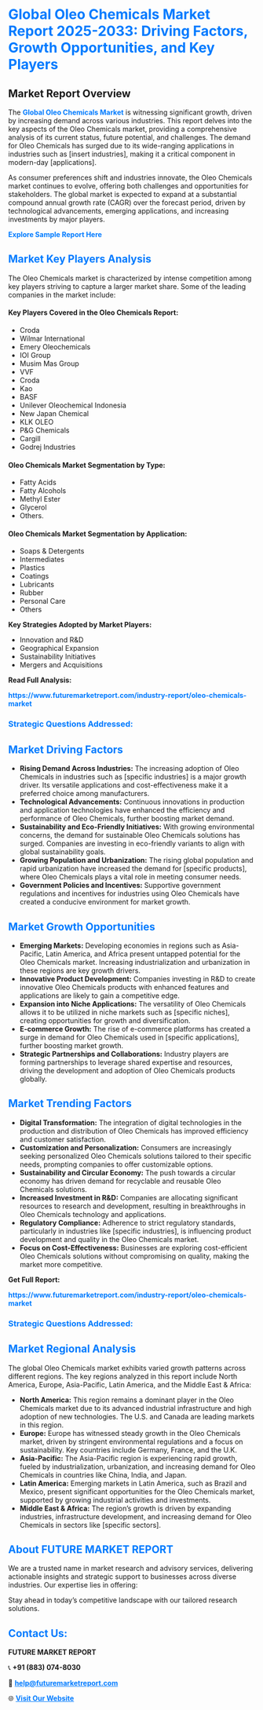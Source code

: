 <h1 style="color: #007BFF;">Global Oleo Chemicals Market Report 2025-2033: Driving Factors, Growth Opportunities, and Key Players</h1>

<section id="overview">
<h2>Market Report Overview</h2>
<p>The <a href="https://www.futuremarketreport.com/industry-report/oleo-chemicals-market" style="color: #007BFF; text-decoration: none;"><strong>Global Oleo Chemicals Market</strong></a> is witnessing significant growth, driven by increasing demand across various industries. This report delves into the key aspects of the Oleo Chemicals market, providing a comprehensive analysis of its current status, future potential, and challenges. The demand for Oleo Chemicals has surged due to its wide-ranging applications in industries such as [insert industries], making it a critical component in modern-day [applications].</p>
<p>As consumer preferences shift and industries innovate, the Oleo Chemicals market continues to evolve, offering both challenges and opportunities for stakeholders. The global market is expected to expand at a substantial compound annual growth rate (CAGR) over the forecast period, driven by technological advancements, emerging applications, and increasing investments by major players.</p>
</section>

<section id="overview">
<p><a href="https://www.futuremarketreport.com/request-sample/reportId=42046" style="color: #007BFF; text-decoration: none;"><strong>Explore Sample Report Here</strong></a></p>
</section>

<section id="key-players">
<h2 style="color: #007BFF;">Market Key Players Analysis</h2>
<p>The Oleo Chemicals market is characterized by intense competition among key players striving to capture a larger market share. Some of the leading companies in the market include:</p>
<h4>Key Players Covered in the Oleo Chemicals Report:</h4>
<ul><li>Croda</li><li>Wilmar International</li><li>Emery Oleochemicals</li><li>IOI Group</li><li>Musim Mas Group</li><li>VVF</li><li>Croda</li><li>Kao</li><li>BASF</li><li>Unilever Oleochemical Indonesia</li><li>New Japan Chemical</li><li>KLK OLEO</li><li>P&amp;G Chemicals</li><li>Cargill</li><li>Godrej Industries</li></ul>
<h4>Oleo Chemicals Market Segmentation by Type:</h4>
<ul><li>Fatty Acids</li><li>Fatty Alcohols</li><li>Methyl Ester</li><li>Glycerol</li><li>Others.</li></ul>

<h4>Oleo Chemicals Market Segmentation by Application:</h4>
<ul><li>Soaps &amp; Detergents</li><li>Intermediates</li><li>Plastics</li><li>Coatings</li><li>Lubricants</li><li>Rubber</li><li>Personal Care</li><li>Others</li></ul>
<p><strong>Key Strategies Adopted by Market Players:</strong></p>
<ul>
<li>Innovation and R&D</li>
<li>Geographical Expansion</li>
<li>Sustainability Initiatives</li>
<li>Mergers and Acquisitions</li>
</ul>
</section>

<section>
<p><strong>Read Full Analysis: </strong></p><a href="https://www.futuremarketreport.com/industry-report/oleo-chemicals-market" style="color: #007BFF; text-decoration: none;"><strong>https://www.futuremarketreport.com/industry-report/oleo-chemicals-market</strong></a>
<h3 style="color: #007BFF;">Strategic Questions Addressed:</h3>
</section>

<section id="driving-factors">
<h2 style="color: #007BFF;">Market Driving Factors</h2>
<ul>
<li><strong>Rising Demand Across Industries:</strong> The increasing adoption of Oleo Chemicals in industries such as [specific industries] is a major growth driver. Its versatile applications and cost-effectiveness make it a preferred choice among manufacturers.</li>
<li><strong>Technological Advancements:</strong> Continuous innovations in production and application technologies have enhanced the efficiency and performance of Oleo Chemicals, further boosting market demand.</li>
<li><strong>Sustainability and Eco-Friendly Initiatives:</strong> With growing environmental concerns, the demand for sustainable Oleo Chemicals solutions has surged. Companies are investing in eco-friendly variants to align with global sustainability goals.</li>
<li><strong>Growing Population and Urbanization:</strong> The rising global population and rapid urbanization have increased the demand for [specific products], where Oleo Chemicals plays a vital role in meeting consumer needs.</li>
<li><strong>Government Policies and Incentives:</strong> Supportive government regulations and incentives for industries using Oleo Chemicals have created a conducive environment for market growth.</li>
</ul>
</section>

<section id="growth-opportunities">
<h2 style="color: #007BFF;">Market Growth Opportunities</h2>
<ul>
<li><strong>Emerging Markets:</strong> Developing economies in regions such as Asia-Pacific, Latin America, and Africa present untapped potential for the Oleo Chemicals market. Increasing industrialization and urbanization in these regions are key growth drivers.</li>
<li><strong>Innovative Product Development:</strong> Companies investing in R&D to create innovative Oleo Chemicals products with enhanced features and applications are likely to gain a competitive edge.</li>
<li><strong>Expansion into Niche Applications:</strong> The versatility of Oleo Chemicals allows it to be utilized in niche markets such as [specific niches], creating opportunities for growth and diversification.</li>
<li><strong>E-commerce Growth:</strong> The rise of e-commerce platforms has created a surge in demand for Oleo Chemicals used in [specific applications], further boosting market growth.</li>
<li><strong>Strategic Partnerships and Collaborations:</strong> Industry players are forming partnerships to leverage shared expertise and resources, driving the development and adoption of Oleo Chemicals products globally.</li>
</ul>
</section>

<section id="trending-factors">
<h2 style="color: #007BFF;">Market Trending Factors</h2>
<ul>
<li><strong>Digital Transformation:</strong> The integration of digital technologies in the production and distribution of Oleo Chemicals has improved efficiency and customer satisfaction.</li>
<li><strong>Customization and Personalization:</strong> Consumers are increasingly seeking personalized Oleo Chemicals solutions tailored to their specific needs, prompting companies to offer customizable options.</li>
<li><strong>Sustainability and Circular Economy:</strong> The push towards a circular economy has driven demand for recyclable and reusable Oleo Chemicals solutions.</li>
<li><strong>Increased Investment in R&D:</strong> Companies are allocating significant resources to research and development, resulting in breakthroughs in Oleo Chemicals technology and applications.</li>
<li><strong>Regulatory Compliance:</strong> Adherence to strict regulatory standards, particularly in industries like [specific industries], is influencing product development and quality in the Oleo Chemicals market.</li>
<li><strong>Focus on Cost-Effectiveness:</strong> Businesses are exploring cost-efficient Oleo Chemicals solutions without compromising on quality, making the market more competitive.</li>
</ul>
</section>

<section>
<p><strong>Get Full Report: </strong></p><a href="https://www.futuremarketreport.com/industry-report/oleo-chemicals-market" style="color: #007BFF; text-decoration: none;"><strong>https://www.futuremarketreport.com/industry-report/oleo-chemicals-market</strong></a>
<h3 style="color: #007BFF;">Strategic Questions Addressed:</h3>
</section>


<section id="regional-analysis">
<h2 style="color: #007BFF;">Market Regional Analysis</h2>
<p>The global Oleo Chemicals market exhibits varied growth patterns across different regions. The key regions analyzed in this report include North America, Europe, Asia-Pacific, Latin America, and the Middle East & Africa:</p>
<ul>
<li><strong>North America:</strong> This region remains a dominant player in the Oleo Chemicals market due to its advanced industrial infrastructure and high adoption of new technologies. The U.S. and Canada are leading markets in this region.</li>
<li><strong>Europe:</strong> Europe has witnessed steady growth in the Oleo Chemicals market, driven by stringent environmental regulations and a focus on sustainability. Key countries include Germany, France, and the U.K.</li>
<li><strong>Asia-Pacific:</strong> The Asia-Pacific region is experiencing rapid growth, fueled by industrialization, urbanization, and increasing demand for Oleo Chemicals in countries like China, India, and Japan.</li>
<li><strong>Latin America:</strong> Emerging markets in Latin America, such as Brazil and Mexico, present significant opportunities for the Oleo Chemicals market, supported by growing industrial activities and investments.</li>
<li><strong>Middle East & Africa:</strong> The region’s growth is driven by expanding industries, infrastructure development, and increasing demand for Oleo Chemicals in sectors like [specific sectors].</li>
</ul>
</section>

<footer>
<h2 style="color: #007BFF;">About FUTURE MARKET REPORT</h2>
<p>We are a trusted name in market research and advisory services, delivering actionable insights and strategic support to businesses across diverse industries. Our expertise lies in offering:</p>

<p>Stay ahead in today’s competitive landscape with our tailored research solutions.</p>

<h2 style="color: #007BFF;">Contact Us:</h2>
<p><strong>FUTURE MARKET REPORT</strong></p>
<p>📞 <strong>+91 (883) 074-8030</strong></p>
<p>📧 <strong><a href="mailto:help@futuremarketreport.com" style="color: #007BFF;">help@futuremarketreport.com</a></strong></p>
<p>🌐 <strong><a href="https://www.futuremarketreport.com/" style="color: #007BFF;">Visit Our Website</a></strong></p>
</footer>